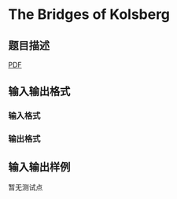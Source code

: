 # The Bridges of Kolsberg

## 题目描述

[problemUrl]: https://uva.onlinejudge.org/index.php?option=com_onlinejudge&Itemid=8&category=246&page=show_problem&problem=3613

[PDF](https://uva.onlinejudge.org/external/11/p1172.pdf)

## 输入输出格式

### 输入格式

### 输出格式

## 输入输出样例

暂无测试点

